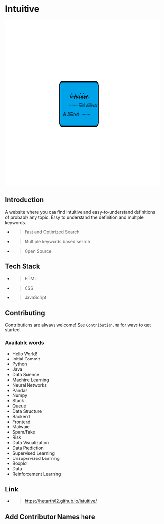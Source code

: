 # Intuitive  
<img src="./logo.png" alt="Logo" width="900" height="540"/>


## Introduction
A website where you can find intuitive and easy-to-understand definitions of probably any topic.
Easy to understand the definition and multiple keywords.

- > Fast and Optimized Search
- > Multiple keywords based search
- > Open Source

## Tech Stack

- > HTML
- > CSS
- > JavaScript

## Contributing

Contributions are always welcome!
See `Contribution.MD` for ways to get started.

### Available words
- Hello World!
- Initial Commit
- Python
- Java
- Data Science
- Machine Learning
- Neural Networks
- Pandas
- Numpy
- Stack
- Queue
- Data Structure
- Backend
- Frontend
- Malware
- Spam/Fake
- Risk
- Data Visualization
- Data Prediction
- Supervised Learning
- Unsupervised Learning
- Boxplot
- Data
- Reinforcement Learning

## Link
- > https://hetarth02.github.io/intuitive/

## Add Contributor Names here
